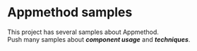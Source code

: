 Appmethod samples
======================
This project has several samples about Appmethod.  
Push many samples about ***component usage*** and ***techniques***.
